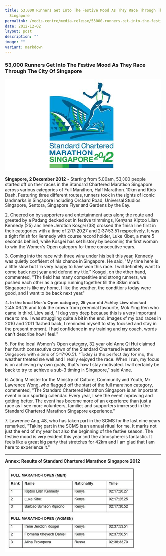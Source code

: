 ```yaml
---
title: 53,000 Runners Get Into The Festive Mood As They Race Through The City Of
  Singapore
permalink: /media-centre/media-release/53000-runners-get-into-the-festive-mood-as-they-race-through-the-city/
date: 2012-12-02
layout: post
description: ""
image: ""
variant: markdown
---
```

### **53,000 Runners Get Into The Festive Mood As They Race Through The City Of Singapore**

![](/images/Media%20Centre/Media%20Release/2012/Dec/scms2012.jpeg)

**Singapore, 2 December 2012** - Starting from 5.00am, 53,000 people started off on their races in the Standard Chartered Marathon Singapore across various categories of Full Marathon, Half Marathon, 10km and Kids Dash. Featuring three different routes, runners took in the sights of iconic landmarks in Singapore including Orchard Road, Universal Studios Singapore, Sentosa, Singapore Flyer and Gardens by the Bay.

2\. Cheered on by supporters and entertainment acts along the route and greeted by a Padang decked out in festive trimmings, Kenyans Kiptoo Lilan Kennedy (25) and Irene Jerotich Kosgei (38) crossed the finish line first in their categories with a time of 2:17:20.27 and 2:37:53.51 respectively. It was a tight finish for Kennedy with course record holder, Luke Kibet, a mere 5 seconds behind, while Kosgei has set history by becoming the first woman to win the Women's Open category for three consecutive years.

3\.  Coming into the race with three wins under his belt this year, Kennedy was quietly confident of his chance in Singapore. He said, "My time here is a little slow but I'm very happy to have won this race. I will definitely want to come back next year and defend my title." Kosgei, on the other hand, commented, "The field has many competitive and strong runners, we pushed each other as a group running together till the 38km mark. Singapore is like my home, I like the weather, the conditions today were good, and I want to be back next year."

4\. In the local Men's Open category, 25 year old Ashley Liew clocked 2:45:06.26 and took the crown from perennial favourite, Mok Ying Ren who came in third. Liew said, "I dug very deep because this is a very important race to me. I was struggling quite a bit in the end, images of my bad races in 2010 and 2011 flashed back, I reminded myself to stay focused and stay in the present moment. I had confidence in my training and my coach, words can't describe how I feel."

5\. For the local Women's Open category, 32 year old Anne Qi Hui claimed her fourth consecutive crown of the Standard Chartered Marathon Singapore with a time of 3:17:06.51. "Today is the perfect day for me, the weather treated me well and I really enjoyed the race. When I run, my focus is on achieving my own goals, that's how I stay motivated. I will certainly be back to try to achieve a sub-3 timing in Singapore," said Anne.

6\. Acting Minister for the Ministry of Culture, Community and Youth, Mr Lawrence Wong, who flagged off the start of the full marathon category, commented, "The Standard Chartered Marathon Singapore is an important event in our sporting calendar. Every year, I see the event improving and getting better. The event has become more of an experience than just a race as I see more volunteers, families and supporters immersed in the Standard Chartered Marathon Singapore experience."

7\. Lawrence Ang, 48, who has taken part in the SCMS for the last nine years remarked, "Taking part in the SCMS is an annual ritual for me. It marks not just the end of my year but also the beginning of the festive season. The festive mood is very evident this year and the atmosphere is fantastic. It feels like a great big party that stretches for 42km and I am glad that I am here to experience it."

---

**Annex: Results of Standard Chartered Marathon Singapore 2012**

![](/images/Media%20Centre/Media%20Release/2012/Dec/53000RUNNERSGETINTOTHEFESTIVEMOODASTHEYRACETHROUGHTHECITYOFSINGAPOREMainPar0055Imagegif.gif)

